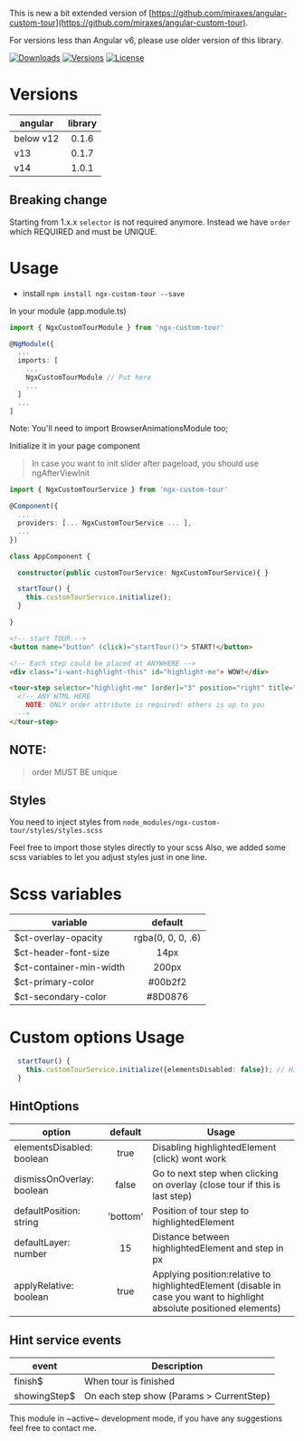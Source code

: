 This is new a bit extended version of
[https://github.com/miraxes/angular-custom-tour](https://github.com/miraxes/angular-custom-tour).

For versions less than Angular v6, please use older version of this library.

[![Downloads](https://img.shields.io/npm/dt/ngx-custom-tour.svg?style=flat-square)](https://www.npmjs.com/package/ngx-custom-tour)
[![Versions](https://img.shields.io/npm/v/ngx-custom-tour.svg?style=flat-square)](https://www.npmjs.com/package/ngx-custom-tour)
[![License](https://img.shields.io/npm/l/ngx-custom-tour.svg?style=flat-square)](https://opensource.org/licenses/MIT)

# Versions
| angular           | library     |
| ----------------- |:-----------:|
| below v12         | 0.1.6       |
| v13               | 0.1.7       |
| v14               | 1.0.1       |

## Breaking change
Starting from 1.x.x `selector` is not required anymore.
Instead we have `order` which REQUIRED and must be UNIQUE.

# Usage

* install `npm install ngx-custom-tour --save`

In your module (app.module.ts)
  ```typescript
  import { NgxCustomTourModule } from 'ngx-custom-tour'

  @NgModule({
    ...
    imports: [
      ...
      NgxCustomTourModule // Put here
      ...
    ]
    ...
  ]
  ```
Note: You'll need to import BrowserAnimationsModule too;

Initialize it in your page component

> In case you want to init slider after pageload, you should use ngAfterViewInit
  ```typescript
  import { NgxCustomTourService } from 'ngx-custom-tour'

  @Component({
    ...
    providers: [... NgxCustomTourService ... ],
    ...
  })

  class AppComponent {

    constructor(public customTourService: NgxCustomTourService){ }

    startTour() {
      this.customTourService.initialize();
    }

  }
  ```

  ```html
  <!-- start TOUR -->
  <button name="button" (click)="startTour()"> START!</button>

  <!-- Each step could be placed at ANYWHERE -->
  <div class="i-want-highlight-this" id="highlight-me"> WOW!</div>

  <tour-step selector="highlight-me" [order]="3" position="right" title="title string">
    <!-- ANY HTML HERE
      NOTE: ONLY order attribute is required! others is up to you
    -->
  </tour-step>
  ```
  ## NOTE:

  > order MUST BE unique

## Styles

You need to inject styles from `node_modules/ngx-custom-tour/styles/styles.scss`

Feel free to import those styles directly to your scss
Also, we added some scss variables to let you adjust styles just in one line.
# Scss variables
| variable                   | default           |
| -------------------------- |:-----------------:|
| $ct-overlay-opacity        | rgba(0, 0, 0, .6) |
| $ct-header-font-size       | 14px              |
| $ct-container-min-width    | 200px             |
| $ct-primary-color          | #00b2f2           |
| $ct-secondary-color        | #8D0876           |

# Custom options Usage

```typescript
  startTour() {
    this.customTourService.initialize({elementsDisabled: false}); // HintOptions
  }
```

## HintOptions

| option                     | default   | Usage  |
| -------------------------- |:---------:| ------ |
| elementsDisabled: boolean  | true      | Disabling highlightedElement (click) wont work|
| dismissOnOverlay: boolean  | false     | Go to next step when clicking on overlay (close tour if this is last step)|
| defaultPosition: string    | 'bottom'  | Position of tour step to highlightedElement |
| defaultLayer: number       | 15        | Distance between highlightedElement and step in px |
| applyRelative: boolean     | true      | Applying position:relative to highlightedElement (disable in case you want to highlight absolute positioned elements) |


##  Hint service events

| event         | Description  |
| ------------- | ------------ |
| finish$       | When tour is finished |
| showingStep$  | On each step show (Params > CurrentStep) |


This module in ~active~ development mode, if you have any suggestions feel free to contact me.
